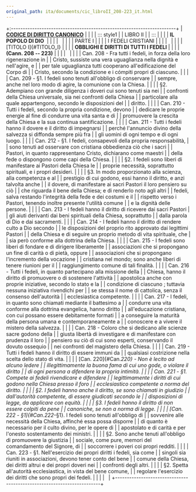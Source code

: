 ```yaml
---
original_path: ita/documents/cic_libroII_208-223_it.html
---
```


+:----------------------------------------------------------------------+
| **[CODICE DI DIRITTO CANONICO](../../cic_index_it.html)**             |
|                                                                       |
| ::: style1                                                            |
| LIBRO II                                                              |
| :::                                                                   |
|                                                                       |
| **IL POPOLO DI DIO**                                                  |
|                                                                       |
|                                                                       |
|                                                                       |
| PARTE I                                                               |
|                                                                       |
| I FEDELI CRISTIANI                                                    |
|                                                                       |
|                                                                       |
|                                                                       |
| [TITOLO I]{#TITOLO_I}                                                 |
|                                                                       |
| **OBBLIGHI E DIRITTI DI TUTTI I FEDELI**                              |
|                                                                       |
| **(Cann. 208 -- 223)**                                                |
|                                                                       |
|                                                                       |
|                                                                       |
| Can. 208 - Fra tutti i fedeli, in forza della loro rigenerazione in   |
| Cristo, sussiste una vera uguaglianza nella dignità e nell\'agire, e  |
| per tale uguaglianza tutti cooperano all\'edificazione del Corpo di   |
| Cristo, secondo la condizione e i cómpiti propri di ciascuno.         |
|                                                                       |
| Can. 209 - §1. I fedeli sono tenuti all\'obbligo di conservare        |
| sempre, anche nel loro modo di agire, la comunione con la Chiesa.     |
|                                                                       |
| §2. Adempiano con grande diligenza i doveri cui sono tenuti sia nei   |
| confronti della Chiesa universale, sia nei confronti della Chiesa     |
| particolare alla quale appartengono, secondo le disposizioni del      |
| diritto.                                                              |
|                                                                       |
| Can. 210 - Tutti i fedeli, secondo la propria condizione, devono      |
| dedicare le proprie energie al fine di condurre una vita santa e di   |
| promuovere la crescita della Chiesa e la sua continua santificazione. |
|                                                                       |
| Can. 211 - Tutti i fedeli hanno il dovere e il diritto di impegnarsi  |
| perché l\'annuncio divino della salvezza si diffonda sempre più fra   |
| gli uomini di ogni tempo e di ogni luogo.                             |
|                                                                       |
| Can. 212 - §1. I fedeli, consapevoli della propria responsabilità,    |
| sono tenuti ad osservare con cristiana obbedienza ciò che i sacri     |
| Pastori, in quanto rappresentano Cristo, dichiarano come maestri      |
| della fede o dispongono come capi della Chiesa.                       |
|                                                                       |
| §2. I fedeli sono liberi di manifestare ai Pastori della Chiesa le    |
| proprie necessità, soprattutto spirituali, e i propri desideri.       |
|                                                                       |
| §3. In modo proporzionato alla scienza, alla competenza e al          |
| prestigio di cui godono, essi hanno il diritto, e anzi talvolta anche |
| il dovere, di manifestare ai sacri Pastori il loro pensiero su ciò    |
| che riguarda il bene della Chiesa; e di renderlo noto agli altri      |
| fedeli, salva restando l\'integrità della fede e dei costumi e il     |
| rispetto verso i Pastori, tenendo inoltre presente l\'utilità comune  |
| e la dignità delle persone.                                           |
|                                                                       |
| Can. 213 - I fedeli hanno il diritto di ricevere dai sacri Pastori    |
| gli aiuti derivanti dai beni spirituali della Chiesa, soprattutto     |
| dalla parola di Dio e dai sacramenti.                                 |
|                                                                       |
| Can. 214 - I fedeli hanno il diritto di rendere culto a Dio secondo   |
| le disposizioni del proprio rito approvato dai legittimi Pastori      |
| della Chiesa e di seguire un proprio metodo di vita spirituale, che   |
| sia però conforme alla dottrina della Chiesa.                         |
|                                                                       |
| Can. 215 - I fedeli sono liberi di fondare e di dirigere liberamente  |
| associazioni che si propongano un fine di carità o di pietà, oppure   |
| associazioni che si propongano l\'incremento della vocazione          |
| cristiana nel mondo; sono anche liberi di tenere riunioni per il      |
| raggiungimento comune di tali finalità.                               |
|                                                                       |
| Can. 216 - Tutti i fedeli, in quanto partecipano alla missione della  |
| Chiesa, hanno il diritto di promuovere o di sostenere l\'attività     |
| apostolica anche con proprie iniziative, secondo lo stato e la        |
| condizione di ciascuno ; tuttavia nessuna iniziativa rivendichi per   |
| se stessa il nome di cattolica, senza il consenso dell\'autorità      |
| ecclesiastica competente.                                             |
|                                                                       |
| Can. 217 - I fedeli, in quanto sono chiamati mediante il battesimo a  |
| condurre una vita conforme alla dottrina evangelica, hanno diritto    |
| all\'educazione cristiana, con cui possano essere debitamente formati |
| a conseguire la maturità della persona umana e contemporaneamente a   |
| conoscere e a vivere il mistero della salvezza.                       |
|                                                                       |
| Can. 218 - Coloro che si dedicano alle scienze sacre godono della     |
| giusta libertà di investigare e di manifestare con prudenza il loro   |
| pensiero su ciò di cui sono esperti, conservando il dovuto ossequio   |
| nei confronti del magistero della Chiesa.                             |
|                                                                       |
| Can. 219 - Tutti i fedeli hanno il diritto di essere immuni da        |
| qualsiasi costrizione nella scelta dello stato di vita.               |
|                                                                       |
| [Can. 220]{#Can._220} - Non è lecito ad alcuno ledere                 |
| illegittimamente la buona fama di cui uno gode, o violare il diritto  |
| di ogni persona a difendere la propria intimità.                      |
|                                                                       |
| Can. 221 - §1. Compete ai fedeli rivendicare e difendere              |
| legittimamente i diritti di cui godono nella Chiesa presso il foro    |
| ecclesiastico competente a norma del diritto.                         |
|                                                                       |
| §2. I fedeli hanno anche il diritto, se sono chiamati in giudizio     |
| dall\'autorità competente, di essere giudicati secondo le             |
| disposizioni di legge, da applicare con equità.                       |
|                                                                       |
| §3. I fedeli hanno il diritto di non essere colpiti da pene           |
| canoniche, se non a norma di legge.                                   |
|                                                                       |
| [Can. 222 - §1]{#Can._222_-_§1}. I fedeli sono tenuti all\'obbligo di |
| sovvenire alle necessità della Chiesa, affinché essa possa disporre   |
| di quanto è necessario per il culto divino, per le opere di           |
| apostolato e di carità e per l\'onesto sostentamento dei ministri.    |
|                                                                       |
| §2. Sono anche tenuti all\'obbligo di promuovere la giustizia         |
| sociale, come pure, memori del comandamento del Signore, di           |
| soccorrere i poveri coi propri redditi.                               |
|                                                                       |
| Can. 223 - §1. Nell\'esercizio dei propri diritti i fedeli, sia come  |
| singoli sia riuniti in associazioni, devono tener conto del bene      |
| comune della Chiesa, dei diritti altrui e dei propri doveri nei       |
| confronti degli altri.                                                |
|                                                                       |
| §2. Spetta all\'autorità ecclesiastica, in vista del bene comune,     |
| regolare l\'esercizio dei diritti che sono propri dei fedeli.         |
|                                                                       |
|                                                                       |
+-----------------------------------------------------------------------+